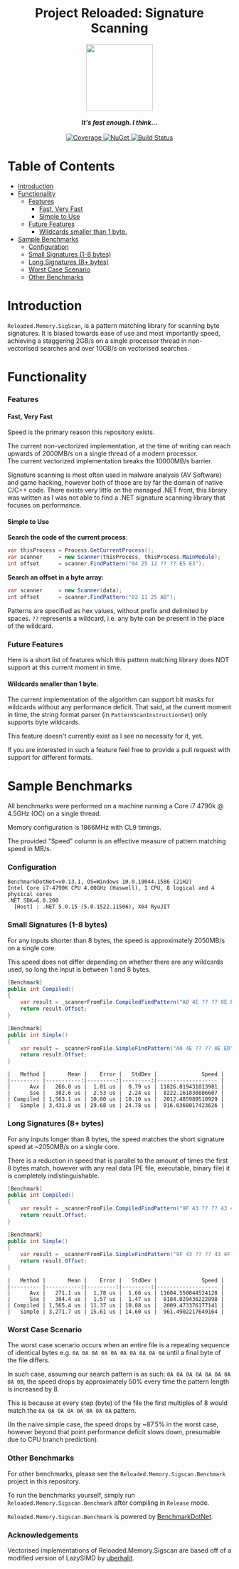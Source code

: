 <div align="center">
	<h1>Project Reloaded: Signature Scanning</h1>
	<img src="https://i.imgur.com/BjPn7rU.png" width="150" align="center" />
	<br/> <br/>
	<strong><i>It's fast enough. I think...</i></strong>
	<br/> <br/>
	<!-- Coverage -->
	<a href="https://codecov.io/gh/Reloaded-Project/Reloaded.Memory.SigScan">
		<img src="https://codecov.io/gh/Reloaded-Project/Reloaded.Memory.SigScan/branch/master/graph/badge.svg" alt="Coverage" />
	</a>
	<!-- NuGet -->
	<a href="https://www.nuget.org/packages/Reloaded.Memory.SigScan">
		<img src="https://img.shields.io/nuget/v/Reloaded.Memory.SigScan.svg" alt="NuGet" />
	</a>
	<!-- Build Status -->
	<a href="https://github.com/Reloaded-Project/Reloaded.Memory.SigScan/actions/workflows/build-and-publish.yml">
		<img src="https://img.shields.io/github/workflow/status/Reloaded-Project/Reloaded.Memory.SigScan/Build%20and%20Publish" alt="Build Status" />
	</a>
</div>

# Table of Contents

- [Introduction](#introduction)
- [Functionality](#functionality)
    - [Features](#features)
        - [Fast, Very Fast](#fast-very-fast)
        - [Simple to Use](#simple-to-use)
    - [Future Features](#future-features)
        - [Wildcards smaller than 1 byte.](#wildcards-smaller-than-1-byte)
- [Sample Benchmarks](#sample-benchmarks)
    - [Configuration](#configuration)
    - [Small Signatures (1-8 bytes)](#small-signatures-1-8-bytes)
    - [Long Signatures (8+ bytes)](#long-signatures-8-bytes)
    - [Worst Case Scenario](#worst-case-scenario)
    - [Other Benchmarks](#other-benchmarks)

# Introduction

`Reloaded.Memory.SigScan`, is a pattern matching library for scanning byte signatures. It is biased towards ease of use and most importantly speed, achieving a staggering 2GB/s on a single processor thread in non-vectorised searches and over 10GB/s on vectorised searches.

# Functionality

### Features

#### Fast, Very Fast

Speed is the primary reason this repository exists.

The current non-vectorized implementation, at the time of writing can reach upwards of 2000MB/s on a single thread of a modern processor.  
The current vectorized implementation breaks the 10000MB/s barrier.  

Signature scanning is most often used in malware analysis (AV Software) and game hacking, however both of those are by far the domain of native C/C++ code. There exists very little on the managed .NET front, this library was written as I was not able to find a .NET signature scanning library that focuses on performance.

#### Simple to Use

**Search the code of the current process**:
```csharp
var thisProcess = Process.GetCurrentProcess();
var scanner     = new Scanner(thisProcess, thisProcess.MainModule);
int offset      = scanner.FindPattern("04 25 12 ?? ?? E5 E3");
```

**Search an offset in a byte array:**
```csharp
var scanner     = new Scanner(data);
int offset      = scanner.FindPattern("02 11 25 AB");
```

Patterns are specified as hex values, without prefix and delimited by spaces.
`??` represents a wildcard, i.e. any byte can be present in the place of the wildcard.

### Future Features
Here is a short list of features which this pattern matching library does NOT support at this current moment in time.

#### Wildcards smaller than 1 byte.
The current implementation of the algorithm can support bit masks for wildcards without any performance deficit. That said, at the current moment in time, the string format parser (in `PatternScanInstructionSet`) only supports byte wildcards. 

This feature doesn't currently exist as I see no necessity for it, yet.

If you are interested in such a feature feel free to provide a pull request with support for different formats.

# Sample Benchmarks
All benchmarks were performed on a machine running a Core i7 4790k @ 4.5GHz (OC) on a single thread.

Memory configuration is 1866MHz with CL9 timings.

The provided "Speed" column is an effective measure of pattern matching speed in MB/s.

### Configuration
```
BenchmarkDotNet=v0.13.1, OS=Windows 10.0.19044.1586 (21H2)
Intel Core i7-4790K CPU 4.00GHz (Haswell), 1 CPU, 8 logical and 4 physical cores
.NET SDK=6.0.200
  [Host] : .NET 5.0.15 (5.0.1522.11506), X64 RyuJIT
```

### Small Signatures (1-8 bytes)

For any inputs shorter than 8 bytes, the speed is approximately 2050MB/s on a single core.

This speed does not differ depending on whether there are any wildcards used, so long the input is between 1 and 8 bytes.

```csharp
[Benchmark]
public int Compiled()
{
    var result = _scannerFromFile.CompiledFindPattern("A0 4E ?? ?? 0E ED");
    return result.Offset;
}

[Benchmark]
public int Simple()
{
    var result = _scannerFromFile.SimpleFindPattern("A0 4E ?? ?? 0E ED");
    return result.Offset;
}
```
```
|   Method |       Mean |    Error |   StdDev |              Speed |
|--------- |-----------:|---------:|---------:|------------------- |
|      Avx |   266.0 us |  1.01 us |  0.79 us | 11826.019431013981 |
|      Sse |   382.6 us |  2.53 us |  2.24 us |  8222.161830886607 |
| Compiled | 1,563.1 us | 10.80 us | 10.10 us |  2012.485989510929 |
|   Simple | 3,431.8 us | 29.68 us | 24.78 us |  916.6368017423626 |
```

### Long Signatures (8+ bytes)

For any inputs longer than 8 bytes, the speed matches the short signature speed at ~2050MB/s on a single core. 

There is a reduction in speed that is parallel to the amount of times the first 8 bytes match, however with any real data (PE file, executable, binary file) it is completely indistinguishable.

```csharp
[Benchmark]
public int Compiled()
{
    var result = _scannerFromFile.CompiledFindPattern("9F 43 ?? ?? 43 4F 99 ?? ?? 48"");
    return result.Offset;
}

[Benchmark]
public int Simple()
{
    var result = _scannerFromFile.SimpleFindPattern("9F 43 ?? ?? 43 4F 99 ?? ?? 48"");
    return result.Offset;
}
```

```
|   Method |       Mean |    Error |   StdDev |              Speed |
|--------- |-----------:|---------:|---------:|------------------- |
|      Avx |   271.1 us |  1.78 us |  1.66 us | 11604.550844524128 |
|      Sse |   384.4 us |  1.57 us |  1.47 us |  8184.029436222898 |
| Compiled | 1,565.4 us | 11.37 us | 10.08 us |  2009.473376177141 |
|   Simple | 3,271.7 us | 15.61 us | 14.60 us |  961.4902217649164 |
```

### Worst Case Scenario 
The worst case scenario occurs when an entire file is a repeating sequence of identical bytes e.g. `0A 0A 0A 0A 0A 0A 0A 0A 0A 0A` until a final byte of the file differs.

In such case, assuming our search pattern is as such: `0A 0A 0A 0A 0A 0A 0A 0A 0B`, the speed drops by approximately 50% every time the pattern length is increased by 8.

This is because at every step (byte) of the file the first multiples of 8 would match the `0A 0A 0A 0A 0A 0A 0A 0A` pattern.

(In the naive simple case, the speed drops by ~87.5% in the worst case, however beyond that point performance deficit slows down, presumable due to CPU branch prediction).

### Other Benchmarks
For other benchmarks, please see the `Reloaded.Memory.Sigscan.Benchmark` project in this repository.

To run the benchmarks yourself, simply run `Reloaded.Memory.Sigscan.Benchmark` after compiling in `Release` mode.

`Reloaded.Memory.Sigscan.Benchmark` is powered by [BenchmarkDotNet](https://github.com/dotnet/BenchmarkDotNet).

### Acknowledgements

Vectorised implementations of Reloaded.Memory.Sigscan are based off of a modified version of LazySIMD by [uberhalit](https://github.com/uberhalit).
